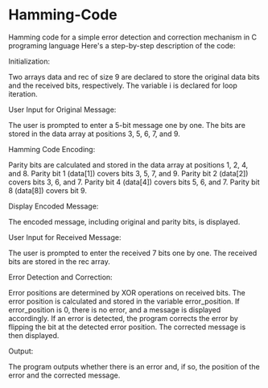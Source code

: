 # Hamming-Code
Hamming code for a simple error detection and correction mechanism in C programing language 
Here's a step-by-step description of the code:

Initialization:

Two arrays data and rec of size 9 are declared to store the original data bits and the received bits, respectively.
The variable i is declared for loop iteration.

User Input for Original Message:

The user is prompted to enter a 5-bit message one by one.
The bits are stored in the data array at positions 3, 5, 6, 7, and 9.

Hamming Code Encoding:

Parity bits are calculated and stored in the data array at positions 1, 2, 4, and 8.
Parity bit 1 (data[1]) covers bits 3, 5, 7, and 9.
Parity bit 2 (data[2]) covers bits 3, 6, and 7.
Parity bit 4 (data[4]) covers bits 5, 6, and 7.
Parity bit 8 (data[8]) covers bit 9.

Display Encoded Message:

The encoded message, including original and parity bits, is displayed.

User Input for Received Message:

The user is prompted to enter the received 7 bits one by one.
The received bits are stored in the rec array.

Error Detection and Correction:

Error positions are determined by XOR operations on received bits.
The error position is calculated and stored in the variable error_position.
If error_position is 0, there is no error, and a message is displayed accordingly.
If an error is detected, the program corrects the error by flipping the bit at the detected error position.
The corrected message is then displayed.

Output:

The program outputs whether there is an error and, if so, the position of the error and the corrected message.
